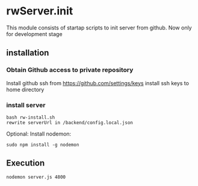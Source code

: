 # rwServer.init

This module consists of startap scripts to init server from github.
Now only for development stage

## installation
### Obtain Github access to private repository
Install github ssh from https://github.com/settings/keys
install ssh keys to home directory

### install server
```
bash rw-install.sh
rewrite serverUrl in /backend/config.local.json
```

Optional: Install nodemon:

```
sudo npm install -g nodemon
```

## Execution

```
nodemon server.js 4800
```
